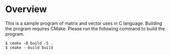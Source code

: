 # Overview

This is a sample program of matrix and vector uses in C language. Building the program requires CMake. Please run the following command to build the program.

```
$ cmake -B build -S .
$ cmake --build build
```